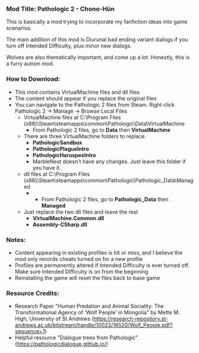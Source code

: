 ### Mod Title: Pathologic 2 - Chono-Hün

This is basically a mod trying to incorporate my fanfiction ideas into game scenarios.

The main addition of this mod is Diurunal bad ending variant dialogs if you turn off Intended Difficulty, plus minor new dialogs. 

Wolves are also thematically important, and come up a lot. Honestly, this is a furry autism mod.

### How to Download:
* This mod contains VirtualMachine files and dll files
* The content should appear if you replace the original files
* You can navigate to the Pathologic 2 files from Steam. Right click Pathologic 2 -> Manage -> Browse Local Files
  * VirtualMachine files at C:\Program Files (x86)\Steam\steamapps\common\Pathologic\Data\VirtualMachine
    *  From Pathologic 2 files, go to **Data** then **VirtualMachine**
  * There are three VirtualMachine folders to replace.
    * **PathologicSandbox**
    * **PathologicPlagueIntro**
    * **PathologicHaruspexIntro**
    * MarbleNest doesn't have any changes. Just leave this folder if you have it.
  * dll files at C:\Program Files (x86)\Steam\steamapps\common\Pathologic\Pathologic_Data\Managed
    * *  From Pathologic 2 files, go to **Pathologic_Data** then **Managed**
  * Just replace the two dll files and leave the rest
    * **VirtualMachine.Common.dll**
    * **Assembly-CSharp.dll**
### Notes:
* Content appearing in existing profiles is hit or miss, and I believe the mod only records cheats turned on for a new profile
* Profiles are permanently altered if Intended Difficulty is ever turned off. Make sure Intended Difficulty is on from the beginning
* Reinstalling the game will reset the files back to base game


### Resource Credits:
* Research Paper "Human Predation and Animal Sociality: The Transformational Agency of ‘Wolf People’ in Mongolia" by Mette M. High, University of St Andrews
(https://research-repository.st-andrews.ac.uk/bitstream/handle/10023/16520/Wolf_People.pdf?sequence=1)
* Helpful resource "Dialogue trees from Pathologic" (https://pathologicdialogue.github.io/)
